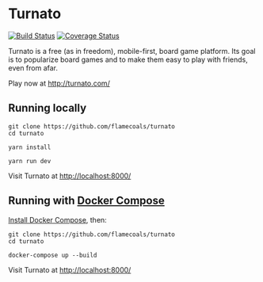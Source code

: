 # Turnato
[![Build Status](https://travis-ci.org/flamecoals/turnato.svg?branch=master)](https://travis-ci.org/flamecoals/turnato)
[![Coverage Status](https://coveralls.io/repos/github/flamecoals/turnato/badge.svg?branch=master)](https://coveralls.io/github/flamecoals/turnato?branch=master)

Turnato is a free (as in freedom), mobile-first, board game platform.  Its goal is to popularize board games and to make them easy to play with friends, even from afar.

Play now at http://turnato.com/

## Running locally

```
git clone https://github.com/flamecoals/turnato
cd turnato

yarn install

yarn run dev
```

Visit Turnato at [http://localhost:8000/](http://localhost:8000/)

## Running with [Docker Compose](https://docs.docker.com/compose/)

[Install Docker Compose](https://docs.docker.com/compose/install/), then:

```
git clone https://github.com/flamecoals/turnato
cd turnato

docker-compose up --build
```

Visit Turnato at [http://localhost:8000/](http://localhost:8000/)
